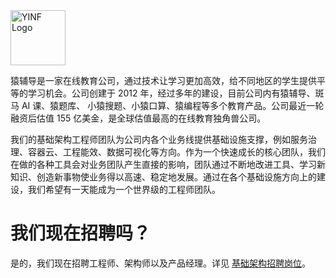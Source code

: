 <img src="https://raw.githubusercontent.com/yfdinfra/team/main/assets/logo-compressed.png" alt="YINF Logo" height="88px">

猿辅导是一家在线教育公司，通过技术让学习更加高效，给不同地区的学生提供平等的学习机会。公司创建于 2012 年，经过多年的建设，目前公司内有猿辅导、斑马 AI 课、猿题库、 小猿搜题、小猿口算、猿编程等多个教育产品。公司最近一轮融资后估值 155 亿美金，是全球估值最高的在线教育独角兽公司。

我们的基础架构工程师团队为公司内各个业务线提供基础设施支撑，例如服务治理、容器云、工程能效、数据可视化等方向。作为一个快速成长的核心团队，我们在做的各种工具会对业务团队产生直接的影响，团队通过不断地改进工具、学习新知识、创造新事物使业务得以高速、稳定地发展。通过在各个基础设施方向上的建设，我们希望有一天能成为一个世界级的工程师团队。

# 我们现在招聘吗？

是的，我们现在招聘工程师、架构师以及产品经理。详见 [基础架构招聘岗位](jobs/README.md)。

